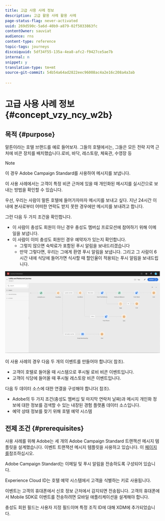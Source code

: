 ```yaml
---
title: 고급 사용 사례 정보
description: 고급 활용 사례 활용 사례
page-status-flag: never-activated
uuid: 269d590c-5a6d-40b9-a879-02f5033863fc
contentOwner: sauviat
audience: rns
content-type: reference
topic-tags: journeys
discoiquuid: 5df34f55-135a-4ea8-afc2-f9427ce5ae7b
internal: n
snippet: y
translation-type: tm+mt
source-git-commit: 54b54a64ad2822eec96008ac4a2e16c208a4a3ab

---
```



# 고급 사용 사례 정보{#concept_vzy_ncy_w2b}

## 목적 {#purpose}

말튼이라는 호텔 브랜드를 예로 들어보자. 그들의 호텔에서는, 그들은 모든 전략 지역 근처에 비콘 장치를 배치했습니다.로비, 바닥, 레스토랑, 체육관, 수영장 등

>[!NOTE]
>
>이 경우 Adobe Campaign Standard를 사용하여 메시지를 보냅니다.

이 사용 사례에서는 고객이 특정 비콘 근처에 있을 때 개인화된 메시지를 실시간으로 보내는 방법을 확인할 수 있습니다.

우선, 우리는 사람이 말튼 호텔에 들어가자마자 메시지를 보내고 싶다. 지난 24시간 이내에 본사로부터 어떠한 연락도 받지 못한 경우에만 메시지를 보내려고 합니다.

그런 다음 두 가지 조건을 확인합니다.

* 이 사람이 충성도 회원이 아닌 경우 충성도 멤버십 프로모션에 참여하기 위해 이메일을 보냅니다.
* 이 사람이 이미 충성도 회원인 경우 예약자가 있는지 확인합니다.
   * 그렇지 않으면 숙박료가 포함된 푸시 알림을 보내드리겠습니다
   * 만약 그렇다면, 우리는 그에게 환영 푸시 알림을 보냅니다. 그리고 그 사람이 6시간 내에 식당에 들어가면 식사할 때 할인율이 적용되는 푸시 알림을 보내드립니다.

![](../assets/journeyuc2_29.png)

이 사용 사례의 경우 다음 두 개의 이벤트를 만들어야 합니다( [](../usecase/configuring-the-events.md)참조).

* 고객이 호텔로 들어올 때 시스템으로 푸시될 로비 비콘 이벤트입니다.
* 고객이 식당에 들어올 때 푸시될 레스토랑 비콘 이벤트입니다.

다음 두 데이터 소스에 대한 연결을 구성해야 합니다( [](../usecase/configuring-the-data-sources.md)참조).

* Adobe의 두 가지 조건(충성도 멤버십 및 마지막 연락처 날짜)과 메시지 개인화 정보에 대한 정보를 검색할 수 있는 내장된 경험 플랫폼 데이터 소스입니다.
* 예약 상태 정보를 찾기 위해 호텔 예약 시스템

## 전제 조건 {#prerequisites}

사용 사례를 위해 Adobe는 세 개의 Adobe Campaign Standard 트랜잭션 메시지 템플릿을 설계했습니다. 이벤트 트랜잭션 메시지 템플릿을 사용하고 있습니다. 이 [페이지를](https://docs.adobe.com/content/help/en/campaign-standard/using/communication-channels/transactional-messaging/about-transactional-messaging.html)참조하십시오.

Adobe Campaign Standard는 이메일 및 푸시 알림을 전송하도록 구성되어 있습니다.

Experience Cloud ID는 호텔 예약 시스템에서 고객을 식별하는 키로 사용됩니다.

이벤트는 고객의 휴대폰에서 신호 정보 근처에서 감지되면 전송됩니다. 고객의 휴대폰에서 Mobile SDK로 이벤트를 전송하려면 모바일 애플리케이션을 설계해야 합니다.

충성도 회원 필드는 사용자 지정 필드이며 특정 조직 ID에 대해 XDM에 추가되었습니다.
